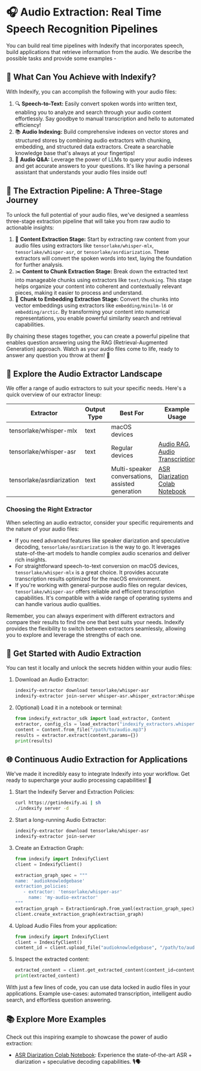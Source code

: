 # 🎧 Audio Extraction: Real Time Speech Recognition Pipelines 

You can build real time pipelines with Indexify that incorporates speech, build applications that retrieve information from the audio. We describe the possible tasks and provide some examples -

## 🌟 What Can You Achieve with Indexify?

With Indexify, you can accomplish the following with your audio files:

1. 🔍 **Speech-to-Text:** Easily convert spoken words into written text, enabling you to analyze and search through your audio content effortlessly. Say goodbye to manual transcription and hello to automated efficiency!
2. 📚 **Audio Indexing:** Build comprehensive indexes on vector stores and structured stores by combining audio extractors with chunking, embedding, and structured data extractors. Create a searchable knowledge base that's always at your fingertips!
3. 🤖 **Audio Q&A:** Leverage the power of LLMs to query your audio indexes and get accurate answers to your questions. It's like having a personal assistant that understands your audio files inside out!

## 🔧 The Extraction Pipeline: A Three-Stage Journey

To unlock the full potential of your audio files, we've designed a seamless three-stage extraction pipeline that will take you from raw audio to actionable insights:

1. 🎤 **Content Extraction Stage:** Start by extracting raw content from your audio files using extractors like `tensorlake/whisper-mlx`, `tensorlake/whisper-asr`, or `tensorlake/asrdiarization`. These extractors will convert the spoken words into text, laying the foundation for further analysis.
2. ✂️ **Content to Chunk Extraction Stage:** Break down the extracted text into manageable chunks using extractors like `text/chunking`. This stage helps organize your content into coherent and contextually relevant pieces, making it easier to process and understand.
3. 🧠 **Chunk to Embedding Extraction Stage:** Convert the chunks into vector embeddings using extractors like `embedding/minilm-l6` or `embedding/arctic`. By transforming your content into numerical representations, you enable powerful similarity search and retrieval capabilities.

By chaining these stages together, you can create a powerful pipeline that enables question answering using the RAG (Retrieval-Augmented Generation) approach. Watch as your audio files come to life, ready to answer any question you throw at them! 🚀

## 🌈 Explore the Audio Extractor Landscape

We offer a range of audio extractors to suit your specific needs. Here's a quick overview of our extractor lineup:

| Extractor                | Output Type | Best For                                                                             | Example Usage                                                                                                                                  |
|--------------------------|-------------|--------------------------------------------------------------------------------------|------------------------------------------------------------------------------------------------------------------------------------------------|
| tensorlake/whisper-mlx   | text        | macOS devices                                                                        |   |
| tensorlake/whisper-asr   | text        | Regular devices                                                                      | [Audio RAG](../examples/audio_rag.ipynb), [Audio Transcription](../examples/audio_transcription.ipynb)                                                            |
| tensorlake/asrdiarization | text        | Multi-speaker conversations, assisted generation            | [ASR Diarization Colab Notebook](https://colab.research.google.com/drive/1aW6DdAkxTQWZcCe1fS0QCVZ6GeQFji2S?usp=sharing)                       |

### Choosing the Right Extractor

When selecting an audio extractor, consider your specific requirements and the nature of your audio files:

- If you need advanced features like speaker diarization and speculative decoding, `tensorlake/asrdiarization` is the way to go. It leverages state-of-the-art models to handle complex audio scenarios and deliver rich insights.
- For straightforward speech-to-text conversion on macOS devices, `tensorlake/whisper-mlx` is a great choice. It provides accurate transcription results optimized for the macOS environment.
- If you're working with general-purpose audio files on regular devices, `tensorlake/whisper-asr` offers reliable and efficient transcription capabilities. It's compatible with a wide range of operating systems and can handle various audio qualities.

Remember, you can always experiment with different extractors and compare their results to find the one that best suits your needs. Indexify provides the flexibility to switch between extractors seamlessly, allowing you to explore and leverage the strengths of each one.

## 🚀 Get Started with Audio Extraction

You can test it locally and unlock the secrets hidden within your audio files:

1. Download an Audio Extractor:
   ```bash
   indexify-extractor download tensorlake/whisper-asr
   indexify-extractor join-server whisper-asr.whisper_extractor:WhisperExtractor
   ```

2. (Optional) Load it in a notebook or terminal:
   ```python
   from indexify_extractor_sdk import load_extractor, Content
   extractor, config_cls = load_extractor("indexify_extractors.whisper-asr.whisper_extractor:WhisperExtractor")
   content = Content.from_file("/path/to/audio.mp3")
   results = extractor.extract(content,params={})
   print(results)
   ```

## 🌐 Continuous Audio Extraction for Applications

We've made it incredibly easy to integrate Indexify into your workflow. Get ready to supercharge your audio processing capabilities! 🔋

1. Start the Indexify Server and Extraction Policies:
   ```bash
   curl https://getindexify.ai | sh
   ./indexify server -d
   ```

2. Start a long-running Audio Extractor:
   ```bash
   indexify-extractor download tensorlake/whisper-asr
   indexify-extractor join-server
   ```

3. Create an Extraction Graph:
   ```python
   from indexify import IndexifyClient
   client = IndexifyClient()

   extraction_graph_spec = """
   name: 'audioknowledgebase'
   extraction_policies:
      - extractor: 'tensorlake/whisper-asr'
        name: 'my-audio-extractor'
   """
   extraction_graph = ExtractionGraph.from_yaml(extraction_graph_spec)
   client.create_extraction_graph(extraction_graph)
   ```

4. Upload Audio Files from your application:
   ```python
   from indexify import IndexifyClient  
   client = IndexifyClient()
   content_id = client.upload_file("audioknowledgebase", "/path/to/audio.mp3")
   ```

5. Inspect the extracted content:
   ```python
   extracted_content = client.get_extracted_content(content_id=content_id)
   print(extracted_content)  
   ```

With just a few lines of code, you can use data locked in audio files in your applications. Example use-cases: automated transcription, intelligent audio search, and effortless question answering.

## 📚 Explore More Examples

Check out this inspiring example to showcase the power of audio extraction:

- [ASR Diarization Colab Notebook](https://colab.research.google.com/drive/1aW6DdAkxTQWZcCe1fS0QCVZ6GeQFji2S?usp=sharing): Experience the state-of-the-art ASR + diarization + speculative decoding capabilities. 🎙️🗣️
